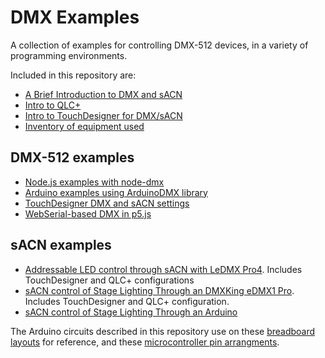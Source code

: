 # DMX Examples

A collection of examples for controlling DMX-512  devices, in a variety of programming environments.

Included in this repository are:

* [A Brief Introduction to DMX and sACN](dmx-intro.md)
* [Intro to QLC+](qlc+-intro.md)
* [Intro to TouchDesigner for DMX/sACN](touch-designer.md)
* [Inventory of equipment used](inventory.md)

## DMX-512 examples
* [Node.js examples with node-dmx](node-dmx.md)
* [Arduino examples using ArduinoDMX library](arduinodmx.md)
* [TouchDesigner DMX and sACN settings](touch-designer.md)
* [WebSerial-based DMX in p5.js](p5.webserial-dmx/)

## sACN examples
* [Addressable LED control through sACN with LeDMX Pro4](ledmx-pro4-control.md). Includes TouchDesigner and QLC+ configurations
* [sACN control of Stage Lighting Through an DMXKing eDMX1 Pro](edmx-pro1-control.md). Includes TouchDesigner and QLC+ configuration.
* [sACN control of Stage Lighting Through an Arduino](arduino-sacn.md)


The Arduino circuits described in this repository use on these [breadboard layouts](https://itp.nyu.edu/physcomp/breadboard-layouts/) for reference, and these [microcontroller pin arrangments](https://itp.nyu.edu/physcomp/lessons/microcontrollers/microcontroller-pin-functions/).
